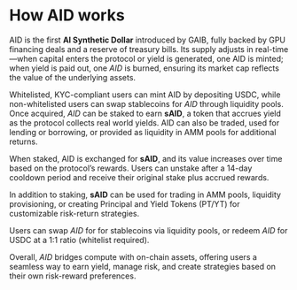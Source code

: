 # How AID works

AID is the first **AI Synthetic Dollar** introduced by GAIB, fully backed by GPU financing deals and a  reserve of treasury bills. Its supply adjusts in real-time—when capital enters the protocol or yield is generated, one AID is minted; when yield is paid out, one _AID_ is burned, ensuring its market cap reflects the value of the underlying assets.

Whitelisted, KYC-compliant users can mint AID by depositing USDC, while non-whitelisted users can swap stablecoins for _AID_ through liquidity pools. Once acquired, _AID_ can be staked to earn **sAID**, a token that accrues yield as the protocol collects real world yields. AID can also be traded, used for lending or borrowing, or provided as liquidity in AMM pools for additional returns.

When staked, AID is exchanged for **sAID**, and its value increases over time based on the protocol’s rewards. Users can unstake after a 14-day cooldown period and receive their original stake plus accrued rewards.

In addition to staking, **sAID** can be used for trading in AMM pools, liquidity provisioning, or creating Principal and Yield Tokens (PT/YT) for customizable risk-return strategies.

Users can swap _AID_ for for stablecoins via liquidity pools, or redeem _AID_ for USDC at a 1:1 ratio (whitelist required).

Overall, _AID_ bridges compute with on-chain assets, offering users a seamless way to earn yield, manage risk, and create strategies based on their own risk-reward preferences.&#x20;
